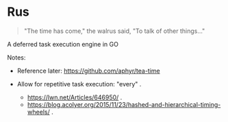 # Rus

> "The time has come," the walrus said, "To talk of other things..."

A deferred task execution engine in GO



Notes:

* Reference later: https://github.com/aphyr/tea-time 

* Allow for repetitive task execution: "every" . 
  * https://lwn.net/Articles/646950/ . 
  * https://blog.acolyer.org/2015/11/23/hashed-and-hierarchical-timing-wheels/ . 
